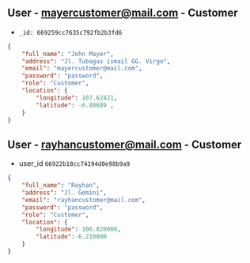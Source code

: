 ## User - mayercustomer@mail.com - Customer
- `_id: 669259cc7635c792fb2b3fd6`

```json
{
	"full_name": "John Mayer",
	"address": "Jl. Tubagus ismail GG. Virgo",
	"email": "mayercustomer@mail.com",
	"password": "password",
	"role": "Customer",
	"location": {
	    "longitude": 107.62421,
		"latitude": -6.88689 , 	
	}
}
```


## User - rayhancustomer@mail.com - Customer
- user_id `66922b18cc74194d0e98b9a9`
```json
{
	"full_name": "Rayhan",
	"address": "Jl. Gemini",
	"email": "rayhancustomer@mail.com",
	"password": "password",
	"role": "Customer",
	"location": {
		"longitude": 106.820000,
		"latitude":-6.210000  	
	}
}
